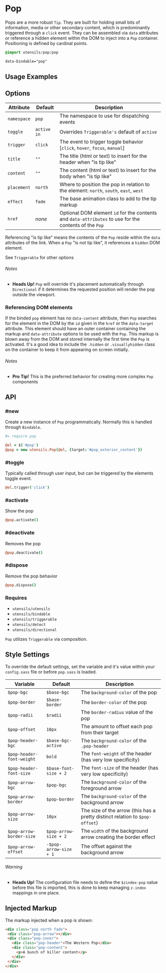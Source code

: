 
# Pop
Pops are a more robust `Tip`. They are built for holding small bits of
information, media or other secondary content, which is predominantly
triggered through a `click` event. They can be assembled via
`data` attributes or reference a hidden element within the DOM to
inject into a `Pop` container. Positioning is defined by cardinal
points.


```sass
@import utensils/pop/pop
```

```html
data-bindable="pop"
```

## Usage Examples
<!--~ markup/pop.html.haml -->


## Options

Attribute   | Default     | Description
----------- | ----------- | -------------------------------------------
`namespace` | `pop`       | The namespace to use for dispatching events
`toggle`    | `active in` | Overrides `Triggerable's` default of `active`
`trigger`   | `click`     | The event to trigger toggle behavior [`click`, `hover`, `focus`, `manual`]
`title`     | `""`        | The title (html or text) to insert for the header when "is tip like"
`content`   | `""`        | The content (html or text) to insert for the body when "is tip like"
`placement` | `north`     | Where to position the pop in relation to the element: `north`, `south`, `east`, `west`
`effect`    | `fade`      | The base animation class to add to the tip markup
`href`      | _none_      | Optional DOM element `id` for the contents and `data-attributes` to use for the contents of the `Pop`

Referencing "is tip like" means the contents of the `Pop` reside within
the `data` attributes of the link. When a `Pop` "is not tip like", it
references a `hidden` DOM element.

See `Triggerable` for other options

###### Notes
- **Heads Up!** `Pop` will override it's placement automatically through
  `Directional` if it determines the requested position will render the
  pop outside the viewport.


### Referencing DOM elements
If the binded `pop` element has no `data-content` attribute, then `Pop`
searches for the element in the DOM by the `id` given in the `href` or
the `data-target` attribute. This element should have an outer container
containing the markup and `data-attribute` options to be used with the
`Pop`. This markup is blown away from the DOM and stored internally the
first time the `Pop` is activated. It's a good idea to include the
`.hidden` or `.visuallyhidden` class on the container to keep it from
appearing on screen initially.

###### Notes
- **Pro Tip!** This is the preferred behavior for creating more complex
  `Pop` components


## API

### #new
Create a new instance of `Pop` programmatically. Normally this is
handled through `Bindable`.

```coffee
#= require pop

@el = $('#pop')
@pop = new utensils.Pop(@el, {target:'#pop_exterior_content'})
```

### #toggle
Typically called through user input, but can be triggered by the
elements toggle event.

```coffee
@el.trigger('click')
```

### #activate
Show the pop

```coffee
@pop.activate()
```

### #deactivate
Removes the pop

```coffee
@pop.deactivate()
```

### #dispose
Remove the pop behavior

```coffee
@pop.dispose()
```

### Requires
- `utensils/utensils`
- `utensils/bindable`
- `utensils/triggerable`
- `utensils/detect`
- `utensils/directional`

`Pop` utilizes `Triggerable` via composition.


## Style Settings
To override the default settings, set the variable and it's value
within your `config.sass` file or before `pop.sass` is loaded.

Variable                  | Default                | Description
------------------------- | ---------------------- | -------------------------------------------
`$pop-bgc`                | `$base-bgc`            | The `background-color` of the pop
`$pop-border`             | `$base-border`         | The `border-color` of the pop
`$pop-radii`              | `$radii`               | The `border-radius` value of the pop
`$pop-offset`             | `10px`                 | The amount to offset each pop from their target
`$pop-header-bgc`         | `$base-bgc-active`     | The `background-color` of the `.pop-header`
`$pop-header-font-weight` | `bold`                 | The `font-weight` of the header (has very low specificity)
`$pop-header-font-size`   | `$base-font-size + 2`  | The `font-size` of the header (has very low specificity)
`$pop-arrow-bgc`          | `$pop-bgc`             | The `background-color` of the foreground arrow
`$pop-arrow-border`       | `$pop-border`          | The `background-color` of the background arrow
`$pop-arrow-size`         | `10px`                 | The size of the arrow (this has a pretty distinct relation to `$pop-offset`)
`$pop-arrow-border-size`  | `$pop-arrow-size + 2`  | The `width` of the background arrow creating the border effect
`$pop-arrow-offset`       | `-$pop-arrow-size + 1` | The offset against the background arrow


###### Warning
- **Heads Up!** The configuration file needs to define the `$zindex-pop`
value before this file is imported, this is done to keep managing
`z-index` mappings in one place.


## Injected Markup
The markup injected when a pop is shown:

```html
<div class="pop north fade">
 <div class="pop-arrow"></div>
 <div class="pop-inner">
   <div class="pop-header">The Western Pop</div>
   <div class="pop-content">
     <p>A bunch of killer content</p>
   </div>
 </div>
</div>
```


